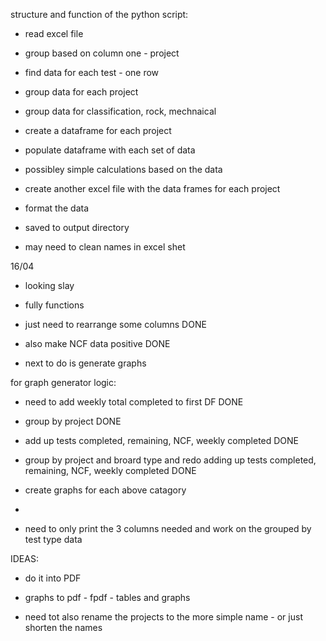 
structure and function of the python script:

- read excel file
- group based on column one - project 
- find data for each test - one row 
- group data for each project 
- group data for classification, rock, mechnaical 
- create a dataframe for each project
- populate dataframe with each set of data 
- possibley simple calculations based on the data 
- create another excel file with the data frames for each project 
- format the data 
- saved to output directory 

- may need to clean names in excel shet 

16/04

- looking slay 
- fully functions 
- just need to rearrange some columns DONE

- also make NCF data positive DONE 

- next to do is generate graphs 

for graph generator logic:
- need to add weekly total completed to first DF DONE 

- group by project DONE 
- add up tests completed, remaining, NCF, weekly completed DONE 
- group by project and broard type and redo adding up tests completed, remaining, NCF, weekly completed DONE 
- create graphs for each above catagory 
- 

- need to only print the 3 columns needed and work on the grouped by test type data 

IDEAS:
- do it into PDF 
- graphs to pdf - fpdf - tables and graphs 

- need tot also rename the projects to the more simple name - or just shorten the names 
